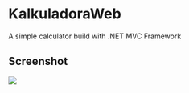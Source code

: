 # KalkuladoraWeb
A simple calculator build with .NET MVC Framework

## Screenshot
![](screenshot.jpeg)
